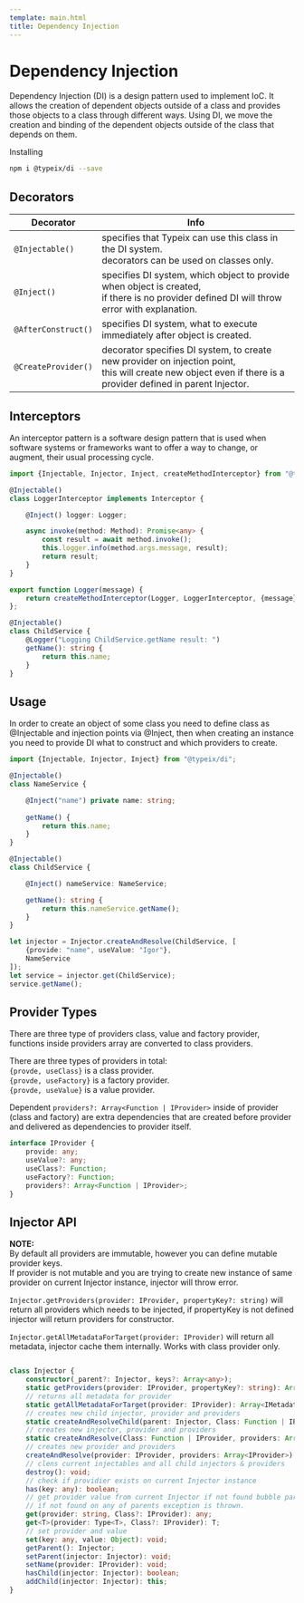 ```yaml
---
template: main.html 
title: Dependency Injection
---
```

# Dependency Injection
Dependency Injection (DI) is a design pattern used to implement IoC. It allows the creation of dependent objects outside
of a class and provides those objects to a class through different ways. Using DI, we move the creation and binding of
the dependent objects outside of the class that depends on them.

Installing

```bash
npm i @typeix/di --save
```

## Decorators

| Decorator           | Info                                 |
| ------------------- | ------------------------------------ |
| `@Injectable()`     | specifies that Typeix can use this class in the DI system. <br /> decorators can be used on classes only. |
| `@Inject()`         | specifies DI system, which object to provide when object is created, <br /> if there is no provider defined DI will throw error with explanation. |
| `@AfterConstruct()` | specifies DI system, what to execute immediately after object is created. |
| `@CreateProvider()` | decorator specifies DI system, to create new provider on injection point, <br /> this will create new object even if there is a provider defined in parent Injector. |




## Interceptors
An interceptor pattern is a software design pattern that is used when software systems or frameworks want to offer a way
to change, or augment, their usual processing cycle.
```ts
import {Injectable, Injector, Inject, createMethodInterceptor} from "@typeix/di";

@Injectable()
class LoggerInterceptor implements Interceptor {

    @Inject() logger: Logger;

    async invoke(method: Method): Promise<any> {
        const result = await method.invoke();
        this.logger.info(method.args.message, result);
        return result;
    }
}

export function Logger(message) {
    return createMethodInterceptor(Logger, LoggerInterceptor, {message});
};

@Injectable()
class ChildService {
    @Logger("Logging ChildService.getName result: ")
    getName(): string {
        return this.name;
    }
}
```

## Usage
In order to create an object of some class you need to define class as  @Injectable and injection points via @Inject,
then when creating an instance you need to provide DI what to construct and which providers to create.
```typescript
import {Injectable, Injector, Inject} from "@typeix/di";

@Injectable()
class NameService {

    @Inject("name") private name: string;
    
    getName() {
        return this.name;
    }
}

@Injectable()
class ChildService {

    @Inject() nameService: NameService;

    getName(): string {
        return this.nameService.getName();
    }
}

let injector = Injector.createAndResolve(ChildService, [
    {provide: "name", useValue: "Igor"},
    NameService
]);
let service = injector.get(ChildService);
service.getName();
```
## Provider Types
There are three type of providers class, value and factory provider, 
functions inside providers array are converted to class providers. 

There are three types of providers in total: <br />
`{provde, useClass}` is a class provider. <br />
`{provde, useFactory}` is a factory provider.  <br />
`{provde, useValue}` is a value provider. <br />

Dependent `providers?: Array<Function | IProvider>` inside of provider 
(class and factory) are extra dependencies that are created before provider and 
delivered as dependencies to provider itself.
```typescript
interface IProvider {
    provide: any;
    useValue?: any;
    useClass?: Function;
    useFactory?: Function;
    providers?: Array<Function | IProvider>;
}
```

## Injector API
**NOTE:** <br/> By default all providers are immutable, however you can define mutable provider keys. <br />
If provider is not mutable and you are trying to create new instance of same provider on current Injector instance, 
injector will throw error.

`Injector.getProviders(provider: IProvider, propertyKey?: string)` will return all providers which needs to be injected, 
if propertyKey is not defined injector will return providers for constructor.

`Injector.getAllMetadataForTarget(provider: IProvider)` will return all metadata, injector cache them internally.
Works with class provider only.

```typescript

class Injector {
    constructor(_parent?: Injector, keys?: Array<any>);
    static getProviders(provider: IProvider, propertyKey?: string): Array<IProvider>;
    // returns all metadata for provider
    static getAllMetadataForTarget(provider: IProvider): Array<IMetadata>;
    // creates new child injector, provider and providers
    static createAndResolveChild(parent: Injector, Class: Function | IProvider, providers: Array<MixedProvider>): Injector;
    // creates new injector, provider and providers
    static createAndResolve(Class: Function | IProvider, providers: Array<MixedProvider>): Injector;
    // creates new provider and providers
    createAndResolve(provider: IProvider, providers: Array<IProvider>): any;
    // clens current injectables and all child injectors & providers
    destroy(): void;
    // check if providier exists on current Injector instance
    has(key: any): boolean;
    // get provider value from current Injector if not found bubble parrent's
    // if not found on any of parents exception is thrown.
    get(provider: string, Class?: IProvider): any;
    get<T>(provider: Type<T>, Class?: IProvider): T;
    // set provider and value
    set(key: any, value: Object): void;
    getParent(): Injector;
    setParent(injector: Injector): void;
    setName(provider: IProvider): void;
    hasChild(injector: Injector): boolean;
    addChild(injector: Injector): this;
}
```
